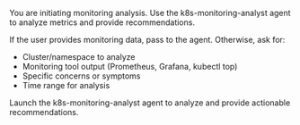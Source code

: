 You are initiating monitoring analysis. Use the k8s-monitoring-analyst agent to analyze metrics and provide recommendations.

If the user provides monitoring data, pass to the agent. Otherwise, ask for:
- Cluster/namespace to analyze
- Monitoring tool output (Prometheus, Grafana, kubectl top)
- Specific concerns or symptoms
- Time range for analysis

Launch the k8s-monitoring-analyst agent to analyze and provide actionable recommendations.
